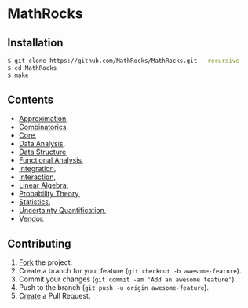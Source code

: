 # MathRocks

## Installation

```bash
$ git clone https://github.com/MathRocks/MathRocks.git --recursive
$ cd MathRocks
$ make
```

## Contents

* [Approximation](https://github.com/MathRocks/Approximation),
* [Combinatorics](https://github.com/MathRocks/Combinatorics),
* [Core](https://github.com/MathRocks/Core),
* [Data Analysis](https://github.com/MathRocks/DataAnalysis),
* [Data Structure](https://github.com/MathRocks/DataStructure),
* [Functional Analysis](https://github.com/MathRocks/FunctionalAnalysis),
* [Integration](https://github.com/MathRocks/Integration),
* [Interaction](https://github.com/MathRocks/Interaction),
* [Linear Algebra](https://github.com/MathRocks/LinearAlgebra),
* [Probability Theory](https://github.com/MathRocks/ProbabilityTheory),
* [Statistics](https://github.com/MathRocks/Statistics),
* [Uncertainty Quantification](https://github.com/MathRocks/UncertaintyQuantification),
* [Vendor](https://github.com/MathRocks/Vendor).

## Contributing

1. [Fork](https://help.github.com/articles/fork-a-repo) the project.
2. Create a branch for your feature (`git checkout -b awesome-feature`).
3. Commit your changes (`git commit -am 'Add an awesome feature'`).
4. Push to the branch (`git push -u origin awesome-feature`).
5. [Create](https://help.github.com/articles/creating-a-pull-request)
   a Pull Request.
